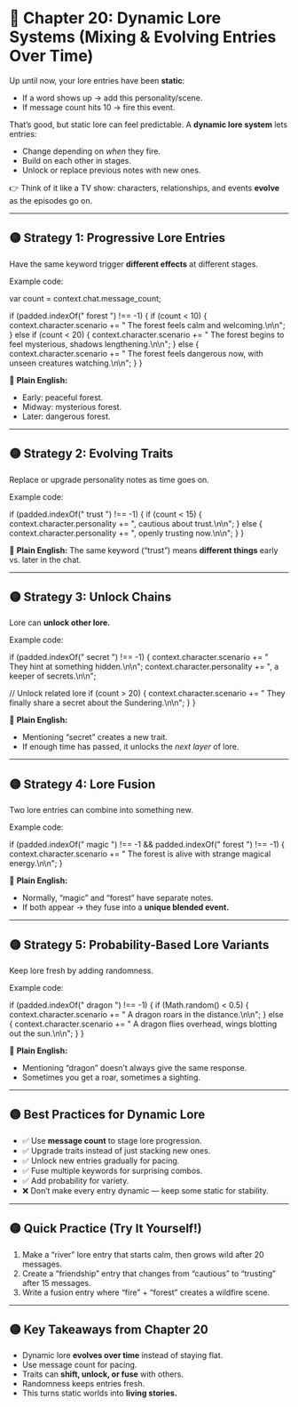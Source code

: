 # 📘 Chapter 20: Dynamic Lore Systems (Mixing & Evolving Entries Over Time)

Up until now, your lore entries have been **static**:

* If a word shows up → add this personality/scene.
* If message count hits 10 → fire this event.

That’s good, but static lore can feel predictable. A **dynamic lore system** lets entries:

* Change depending on *when* they fire.
* Build on each other in stages.
* Unlock or replace previous notes with new ones.

👉 Think of it like a TV show: characters, relationships, and events **evolve** as the episodes go on.

---

## 🟡 Strategy 1: Progressive Lore Entries

Have the same keyword trigger **different effects** at different stages.

Example code:

var count = context.chat.message\_count;

if (padded.indexOf(" forest ") !== -1) {
if (count < 10) {
context.character.scenario += " The forest feels calm and welcoming.\n\n";
} else if (count < 20) {
context.character.scenario += " The forest begins to feel mysterious, shadows lengthening.\n\n";
} else {
context.character.scenario += " The forest feels dangerous now, with unseen creatures watching.\n\n";
}
}

📖 **Plain English:**

* Early: peaceful forest.
* Midway: mysterious forest.
* Later: dangerous forest.

---

## 🟡 Strategy 2: Evolving Traits

Replace or upgrade personality notes as time goes on.

Example code:

if (padded.indexOf(" trust ") !== -1) {
if (count < 15) {
context.character.personality += ", cautious about trust.\n\n";
} else {
context.character.personality += ", openly trusting now.\n\n";
}
}

📖 **Plain English:**
The same keyword (“trust”) means **different things** early vs. later in the chat.

---

## 🟡 Strategy 3: Unlock Chains

Lore can **unlock other lore.**

Example code:

if (padded.indexOf(" secret ") !== -1) {
context.character.scenario += " They hint at something hidden.\n\n";
context.character.personality += ", a keeper of secrets.\n\n";

// Unlock related lore
if (count > 20) {
context.character.scenario += " They finally share a secret about the Sundering.\n\n";
}
}

📖 **Plain English:**

* Mentioning “secret” creates a new trait.
* If enough time has passed, it unlocks the *next layer* of lore.

---

## 🟡 Strategy 4: Lore Fusion

Two lore entries can combine into something new.

Example code:

if (padded.indexOf(" magic ") !== -1 && padded.indexOf(" forest ") !== -1) {
context.character.scenario += " The forest is alive with strange magical energy.\n\n";
}

📖 **Plain English:**

* Normally, “magic” and “forest” have separate notes.
* If both appear → they fuse into a **unique blended event.**

---

## 🟡 Strategy 5: Probability-Based Lore Variants

Keep lore fresh by adding randomness.

Example code:

if (padded.indexOf(" dragon ") !== -1) {
if (Math.random() < 0.5) {
context.character.scenario += " A dragon roars in the distance.\n\n";
} else {
context.character.scenario += " A dragon flies overhead, wings blotting out the sun.\n\n";
}
}

📖 **Plain English:**

* Mentioning “dragon” doesn’t always give the same response.
* Sometimes you get a roar, sometimes a sighting.

---

## 🟡 Best Practices for Dynamic Lore

* ✅ Use **message count** to stage lore progression.
* ✅ Upgrade traits instead of just stacking new ones.
* ✅ Unlock new entries gradually for pacing.
* ✅ Fuse multiple keywords for surprising combos.
* ✅ Add probability for variety.
* ❌ Don’t make every entry dynamic — keep some static for stability.

---

## 🟡 Quick Practice (Try It Yourself!)

1. Make a “river” lore entry that starts calm, then grows wild after 20 messages.
2. Create a “friendship” entry that changes from “cautious” to “trusting” after 15 messages.
3. Write a fusion entry where “fire” + “forest” creates a wildfire scene.

---

## 🟡 Key Takeaways from Chapter 20

* Dynamic lore **evolves over time** instead of staying flat.
* Use message count for pacing.
* Traits can **shift, unlock, or fuse** with others.
* Randomness keeps entries fresh.
* This turns static worlds into **living stories.**
